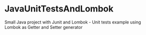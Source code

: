 # JavaUnitTestsAndLombok
Small Java project with Junit and Lombok - Unit tests example using Lombok as Getter and Setter generator
